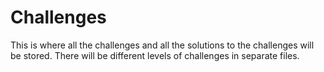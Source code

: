 # Challenges
This is where all the challenges and all the solutions to the challenges will be stored. There will be different levels of challenges in separate files.
